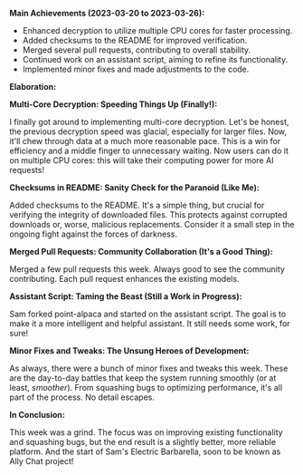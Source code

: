 **Main Achievements (2023-03-20 to 2023-03-26):**

*   Enhanced decryption to utilize multiple CPU cores for faster processing.
*   Added checksums to the README for improved verification.
*   Merged several pull requests, contributing to overall stability.
*   Continued work on an assistant script, aiming to refine its functionality.
*   Implemented minor fixes and made adjustments to the code.

**Elaboration:**

**Multi-Core Decryption: Speeding Things Up (Finally!):**

I finally got around to implementing multi-core decryption. Let's be honest, the previous decryption speed was glacial, especially for larger files. Now, it'll chew through data at a much more reasonable pace. This is a win for efficiency and a middle finger to unnecessary waiting. Now users can do it on multiple CPU cores: this will take their computing power for more AI requests!

**Checksums in README: Sanity Check for the Paranoid (Like Me):**

Added checksums to the README. It's a simple thing, but crucial for verifying the integrity of downloaded files. This protects against corrupted downloads or, worse, malicious replacements. Consider it a small step in the ongoing fight against the forces of darkness.

**Merged Pull Requests: Community Collaboration (It's a Good Thing):**

Merged a few pull requests this week. Always good to see the community contributing. Each pull request enhances the existing models.

**Assistant Script: Taming the Beast (Still a Work in Progress):**

Sam forked point-alpaca and started on the assistant script. The goal is to make it a more intelligent and helpful assistant. It still needs some work, for sure!

**Minor Fixes and Tweaks: The Unsung Heroes of Development:**

As always, there were a bunch of minor fixes and tweaks this week. These are the day-to-day battles that keep the system running smoothly (or at least, *smoother*). From squashing bugs to optimizing performance, it's all part of the process. No detail escapes.

**In Conclusion:**

This week was a grind. The focus was on improving existing functionality and squashing bugs, but the end result is a slightly better, more reliable platform. And the start of Sam's Electric Barbarella, soon to be known as Ally Chat project!
